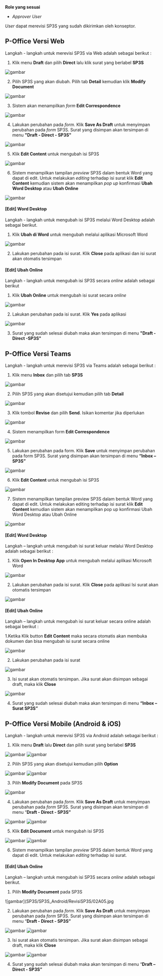 **Role yang sesuai**

- *Approver User*

*User* dapat merevisi SP3S yang sudah dikirimkan oleh konseptor. 

## **P-Office Versi Web**

Langkah - langkah untuk merevisi SP3S via Web adalah sebagai berikut :

1. Klik menu **Draft** dan pilih **Direct** lalu klik surat yang berlabel **SP3S**

![gambar](SP3S/SP3S_Web/02SP14.png)

2. Pilih SP3S yang akan diubah. Pilih tab **Detail** kemudian klik **Modify Document**

![gambar](SP3S/SP3S_Web/02SP36.png)

3. Sistem akan menampilkan *form* **Edit Correspondence**

![gambar](SP3S/SP3S_Web/02SP37.png)

4. Lakukan perubahan pada *form*. Klik **Save As Draft** untuk menyimpan perubahan pada *form* SP3S. Surat yang disimpan akan tersimpan di menu **"Draft - Direct - SP3S"**

![gambar](SP3S/SP3S_Web/02SP38.png)

5. Klik **Edit Content** untuk mengubah isi SP3S

![gambar](SP3S/SP3S_Web/02SP39.png)

6. Sistem menampilkan tampilan *preview* SP3S dalam bentuk Word yang dapat di edit. Untuk melakukan *editing* terhadap isi surat klik **Edit Content** kemudian sistem akan menampilkan *pop up* konfirmasi **Ubah Word Desktop** atau **Ubah Online**

![gambar](SP3S/SP3S_Web/02SP40.png)

#### **[Edit] Word Desktop**

Langkah - langkah untuk mengubah isi SP3S melalui Word Desktop adalah sebagai berikut.

1. Klik **Ubah di Word** untuk mengubah melalui aplikasi Microsoft Word

![gambar](SP3S/SP3S_Web/02SP41.png)

2. Lakukan perubahan pada isi surat. Klik **Close** pada aplikasi dan isi surat akan otomatis tersimpan


#### **[Edit] Ubah Online**

Langkah - langkah untuk mengubah isi SP3S secara *online* adalah sebagai berikut

1. Klik **Ubah Online** untuk mengubah isi surat secara *online*

![gambar](SP3S/SP3S_Web/02SP41.png)

2. Lakukan perubahan pada isi surat. Klik **Yes** pada aplikasi

![gambar](SP3S/SP3S_Web/02SP42.png)

3. Surat yang sudah selesai diubah maka akan tersimpan di menu **"Draft - Direct -SP3S"**

## **P-Office Versi Teams**

Langkah - langkah untuk merevisi SP3S via Teams adalah sebagai berikut :

1. Klik menu **Inbox** dan pilih tab **SP3S**

![gambar](SP3S/SP3S_Teams/SP3S37.png)

2. Pilih SP3S yang akan disetujui kemudian pilih tab **Detail**

![gambar](SP3S/SP3S_Teams/SP3S38.png)

3. Klik tombol **Revise** dan pilih **Send**. Isikan komentar jika diperlukan

![gambar](SP3S/SP3S_Teams/SP3S39.png)

4.	Sistem menampilkan form **Edit Correspondence**

![gambar](SP3S/SP3S_Teams/SP3S40.png)

5.	Lakukan perubahan pada form. Klik **Save** untuk menyimpan perubahan pada form SP3S. Surat yang disimpan akan tersimpan di menu **“Inbox – SP3S”**

![gambar](SP3S/SP3S_Teams/SP3S41.png)

6.	Klik **Edit Content** untuk mengubah isi SP3S

![gambar](SP3S/SP3S_Teams/SP3S42.png)


7. Sistem menampilkan tampilan preview SP3S dalam bentuk Word yang dapat di edit. Untuk melakukan editing terhadap isi surat klik **Edit Content** kemudian sistem akan menampilkan pop up konfirmasi Ubah Word Desktop atau Ubah Online

![gambar](SP3S/SP3S_Teams/SP3S43.png)

#### **[Edit] Word Desktop**

Langkah – langkah untuk mengubah isi surat keluar melalui Word Desktop adalah sebagai berikut :

1.	Klik **Open In Desktop App** untuk mengubah melalui aplikasi Microsoft Word

![gambar](SP3S/SP3S_Teams/SP3S44.png)

2.	Lakukan perubahan pada isi surat. Klik **Close** pada aplikasi Isi surat akan otomatis tersimpan

![gambar](SP3S/SP3S_Teams/SP3S45.png)

#### **[Edit] Ubah Online**

Langkah – langkah untuk mengubah isi surat keluar secara online adalah sebagai berikut :

1.Ketika Klik button **Edit Content** maka secara otomatis akan membuka dokumen dan bisa mengubah isi surat secara online

![gambar](SP3S/SP3S_Teams/SP3S46.png)

2. Lakukan perubahan pada isi surat

![gambar](SP3S/SP3S_Teams/SP3S46.png)

3. Isi surat akan otomatis tersimpan. Jika surat akan disimpan sebagai draft, maka klik **Close**

![gambar](SP3S/SP3S_Teams/SP3S48.png)

4. Surat yang sudah selesai diubah maka akan tersimpan di menu **“Inbox – Surat SP3S”**

## **P-Office Versi Mobile (Android & iOS)**

Langkah - langkah untuk merevisi SP3S via Android adalah sebagai berikut :

1. Klik menu **Draft** lalu **Direct** dan pilih surat yang berlabel **SP3S**

![gambar](SP3S/SP3S_Android/RevisiSP3S/02A01.jpg) ![gambar](SP3S/SP3S_Android/RevisiSP3S/02A02.jpg) 

2. Pilih SP3S yang akan disetujui kemudian pilih **Option**

![gambar](SP3S/SP3S_Android/RevisiSP3S/02A03.jpg) ![gambar](SP3S/SP3S_Android/RevisiSP3S/02A04.jpg) 

3. Pilih **Modify Document** pada SP3S

![gambar](SP3S/SP3S_Android/RevisiSP3S/02A05.jpg) 

4. Lakukan perubahan pada _form_. Klik **Save As Draft** untuk menyimpan perubahan pada _form_ SP3S. Surat yang disimpan akan tersimpan di menu “**Draft - Direct - SP3S”**

![gambar](SP3S/SP3S_Android/RevisiSP3S/02A06.jpg)  ![gambar](SP3S/SP3S_Android/RevisiSP3S/02A07.jpg) 

5. Klik **Edit Document** untuk mengubah isi SP3S

![gambar](SP3S/SP3S_Android/RevisiSP3S/02A08.jpg)  ![gambar](SP3S/SP3S_Android/RevisiSP3S/02A09.jpg) 

6. Sistem menampilkan tampilan _preview_ SP3S dalam bentuk Word yang dapat di edit. Untuk melakukan _editing_ terhadap isi surat.

#### **[Edit] Ubah Online**

Langkah – langkah untuk mengubah isi SP3S secara _online_ adalah sebagai berikut.

1. 	Pilih **Modify Document** pada SP3S

![gambar](SP3S/SP3S_Android/RevisiSP3S/02A05.jpg

2. Lakukan perubahan pada _form_. Klik **Save As Draft** untuk menyimpan perubahan pada _form_ SP3S. Surat yang disimpan akan tersimpan di menu “**Draft - Direct - SP3S”**

![gambar](SP3S/SP3S_Android/RevisiSP3S/02A06.jpg)  ![gambar](SP3S/SP3S_Android/RevisiSP3S/02A07.jpg) 

3. Isi surat akan otomatis tersimpan. Jika surat akan disimpan sebagai draft, maka klik **Close**

![gambar](SP3S/SP3S_Android/RevisiSP3S/02A08.jpg)  ![gambar](SP3S/SP3S_Android/RevisiSP3S/02A09.jpg) 

4. Surat yang sudah selesai diubah maka akan tersimpan di menu “**Draft – Direct - SP3S”**
